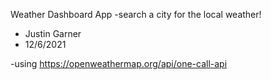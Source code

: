 Weather Dashboard App
-search a city for the local weather!
- Justin Garner 
- 12/6/2021

-using https://openweathermap.org/api/one-call-api